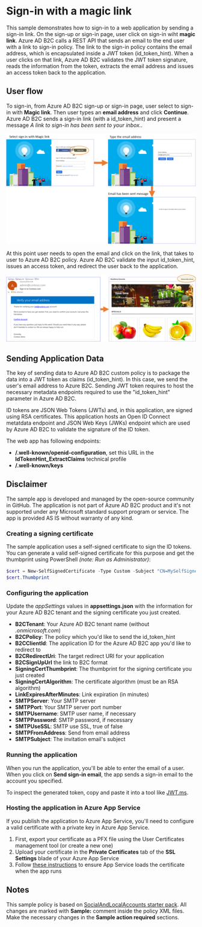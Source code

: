 # Sign-in with a magic link
This sample demonstrates how to sign-in to a web application by sending a sign-in link. On the sign-up or sign-in page, user click on sign-in wiht **magic link**. Azure AD B2C calls a REST API that sends an email to the end user with a link to sign-in policy. The link to the sign-in policy contains the email address, which is encapsulated inside a JWT token (id_token_hint). When a user clicks on that link, Azure AD B2C validates the JWT token signature, reads the information from the token, extracts the email address and issues an access token back to the application.

## User flow
To sign-in, from Azure AD B2C sign-up or sign-in page, user select to sign-in with **Magic link**. Then user types an **email address** and click **Continue**. Azure AD B2C sends a sign-in link (with a id_token_hint) and present a message *A link to sign-in has been sent to your inbox.*. 

![User flow](media/flow.png)

At this point user needs to open the email and click on the link, that takes to user to Azure AD B2C policy. Azure AD B2C validate the input id_token_hint, issues an access token, and redirect the user back to the application. 

![User flow](media/flow2.png)

## Sending Application Data
The key of sending data to Azure AD B2C custom policy is to package the data into a JWT token as claims (id_token_hint). In this case, we send the user's email address to Azure B2C. Sending JWT token requires to host the necessary metadata endpoints required to use the "id_token_hint" parameter in Azure AD B2C.

ID tokens are JSON Web Tokens (JWTs) and, in this application, are signed using RSA certificates. This application hosts an Open ID Connect metatdata endpoint and JSON Web Keys (JWKs) endpoint which are used by Azure AD B2C to validate the signature of the ID token.

The web app has following endpoints:
* **/.well-known/openid-configuration**, set this URL in the **IdTokenHint_ExtractClaims** technical profile
* **/.well-known/keys**

## Disclaimer
The sample app is developed and managed by the open-source community in GitHub. The application is not part of Azure AD B2C product and it's not supported under any Microsoft standard support program or service. 
The app is provided AS IS without warranty of any kind.

### Creating a signing certificate
The sample application uses a self-signed certificate to sign the ID tokens. You can generate a valid self-signed certificate for this purpose and get the thumbprint using PowerShell *(note: Run as Administrator)*:
```Powershell
$cert = New-SelfSignedCertificate -Type Custom -Subject "CN=MySelfSignedCertificate" -TextExtension @("2.5.29.37={text}1.3.6.1.5.5.7.3.3") -KeyUsage DigitalSignature -KeyAlgorithm RSA -KeyLength 2048 -NotAfter (Get-Date).AddYears(2) -CertStoreLocation "Cert:\CurrentUser\My"
$cert.Thumbprint
```

### Configuring the application
Update the *appSettings* values in **appsettings.json** with the information for your Azure AD B2C tenant and the signing certificate you just created.
* **B2CTenant**: Your Azure AD B2C tenant name (without *.onmicrosoft.com*)
* **B2CPolicy**: The policy which you'd like to send the id_token_hint
* **B2CClientId**: The application ID for the Azure AD B2C app you'd like to redirect to
* **B2CRedirectUri**: The target redirect URI for your application
* **B2CSignUpUrl** the link to B2C format
* **SigningCertThumbprint**: The thumbprint for the signing certificate you just created
* **SigningCertAlgorithm**: The certificate algorithm (must be an RSA algorithm)
* **LinkExpiresAfterMinutes**: Link expiration (in minutes) 
* **SMTPServer**: Your SMTP server
* **SMTPPort**: Your SMTP server port number
* **SMTPUsername**: SMTP user name, if necessary
* **SMTPPassword**: SMTP password, if necessary
* **SMTPUseSSL**: SMTP use SSL, true of false
* **SMTPFromAddress**: Send from email address
* **SMTPSubject**: The invitation email's subject


### Running the application
When you run the application, you'll be able to enter the email of a user. When you click on **Send sign-in email**, the app sends a sign-in email to the account you specified.

To inspect the generated token, copy and paste it into a tool like [JWT.ms](htttps://jwt.ms).

### Hosting the application in Azure App Service
If you publish the application to Azure App Service, you'll need to configure a valid certificate with a private key in Azure App Service.
1. First, export your certificate as a PFX file using the User Certificates management tool (or create a new one)
2. Upload your certificate in the **Private Certificates** tab of the **SSL Settings** blade of your Azure App Service
3. Follow [these instructions](https://docs.microsoft.com/en-us/azure/app-service/app-service-web-ssl-cert-load#load-your-certificates) to ensure App Service loads the certificate when the app runs

## Notes
This sample policy is based on [SocialAndLocalAccounts starter pack](https://github.com/Azure-Samples/active-directory-b2c-custom-policy-starterpack/tree/master/SocialAndLocalAccounts). All changes are marked with **Sample:** comment inside the policy XML files. Make the necessary changes in the **Sample action required** sections. 
